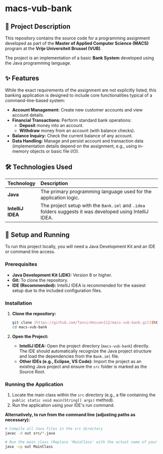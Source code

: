 # macs-vub-bank

## 📄 Project Description

This repository contains the source code for a programming assignment developed as part of the **Master of Applied Computer Science (MACS)** program at the **Vrije Universiteit Brussel (VUB)**.

The project is an implementation of a basic **Bank System** developed using the Java programming language.

## ✨ Features

While the exact requirements of the assignment are not explicitly listed, this banking application is designed to include core functionalities typical of a command-line-based system:

* **Account Management:** Create new customer accounts and view account details.
* **Financial Transactions:** Perform standard bank operations:
    * **Deposit** money into an account.
    * **Withdraw** money from an account (with balance checks).
* **Balance Inquiry:** Check the current balance of any account.
* **Data Handling:** Manage and persist account and transaction data (implementation details depend on the assignment, e.g., using in-memory objects or basic file I/O).

## 🛠️ Technologies Used

| Technology | Description |
| :--- | :--- |
| **Java** | The primary programming language used for the application logic. |
| **IntelliJ IDEA** | The project setup with the `Bank.iml` and `.idea` folders suggests it was developed using IntelliJ IDEA. |

## 🚀 Setup and Running

To run this project locally, you will need a Java Development Kit and an IDE or command line access.

### Prerequisites

* **Java Development Kit (JDK):** Version 8 or higher.
* **Git:** To clone the repository.
* **IDE (Recommended):** IntelliJ IDEA is recommended for the easiest setup due to the included configuration files.

### Installation

1.  **Clone the repository:**
    ```bash
    git clone [https://github.com/TanvirHossen112/macs-vub-bank.git](https://github.com/TanvirHossen112/macs-vub-bank.git)
    cd macs-vub-bank
    ```

2.  **Open the Project:**
    * **IntelliJ IDEA:** Open the project directory (`macs-vub-bank`) directly. The IDE should automatically recognize the Java project structure and load the dependencies from the `Bank.iml` file.
    * **Other IDEs (e.g., Eclipse, VS Code):** Import the project as an existing Java project and ensure the `src` folder is marked as the Source Root.

### Running the Application

1.  Locate the main class within the `src` directory (e.g., a file containing the `public static void main(String[] args)` method).
2.  Run the application using your IDE's run command.

**Alternatively, to run from the command line (adjusting paths as necessary):**

```bash
# Compile all Java files in the src directory
javac -d out src/*.java 

# Run the main class (Replace 'MainClass' with the actual name of your main class file)
java -cp out MainClass

